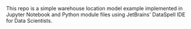 This repo is a simple warehouse location model example implemented in Jupyter Notebook and Python module files using JetBrains' DataSpell IDE for Data Scientists.
